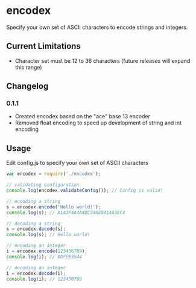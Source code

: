 # encodex
Specify your own set of ASCII characters to encode strings and integers.

## Current Limitations
- Character set must be 12 to 36 characters (future releases will expand this range)

## Changelog
### 0.1.1
- Created encodex based on the "ace" base 13 encoder
- Removed float encoding to speed up development of string and int encoding

## Usage
Edit config.js to specify your own set of ASCII characters

```javascript
var encodex = require('./encodex');

// validating configuration
console.log(encodex.validateConfig()); // Config is valid!

// encoding a string
s = encodex.encode('Hello world!');
console.log(s); // A1A3F4A4A4DC3464D414A3EC4

// decoding a string
s = encodex.decode(s);
console.log(s); // Hello world!

// encoding an integer
i = encodex.encode(123456789);
console.log(i); // BDFEB3544

// decoding an integer
i = encodex.decode(i);
console.log(i); // 123456789
```

